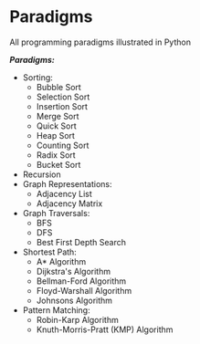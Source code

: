 # Paradigms
All programming paradigms illustrated in Python

***Paradigms:***
- Sorting:
    - Bubble Sort
    - Selection Sort
    - Insertion Sort
    - Merge Sort
    - Quick Sort
    - Heap Sort
    - Counting Sort
    - Radix Sort
    - Bucket Sort
- Recursion
- Graph Representations:
    - Adjacency List
    - Adjacency Matrix
- Graph Traversals:
    - BFS
    - DFS
    - Best First Depth Search
- Shortest Path:
    - A* Algorithm
    - Dijkstra's Algorithm
    - Bellman-Ford Algorithm
    - Floyd-Warshall Algorithm
    - Johnsons Algorithm
- Pattern Matching:
    - Robin-Karp Algorithm
    - Knuth-Morris-Pratt (KMP) Algorithm
